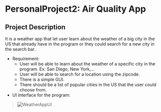 # PersonalProject2: Air Quality App
## Project Description
It is a weather app that let user learn about the weather of a big city in the US that already have in the program or they could search for a new city in the search bar.
* Requirement:
  *    User will be able to learn about the weather of a specific city in the program. Ex: San Diego, New York,...
  *    User will be able to search for a location using the zipcode.
  *    There is a simple GUI.
  *    There should be a list of popular cities in the US that the user could choose from.
* UI interface for the program:
> ![WeatherAppUI](https://user-images.githubusercontent.com/97133672/162641526-fc544bce-9b81-4205-b8e0-b0f10a967969.png)
